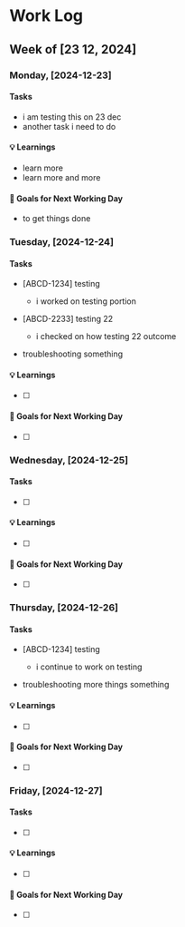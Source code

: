 # Work Log

## Week of [23 12, 2024]

### Monday, [2024-12-23]
#### Tasks
- i am testing this on 23 dec
- another task i need to do

#### 💡 Learnings
- learn more
- learn more and more

#### 🎯 Goals for Next Working Day
- to get things done

### Tuesday, [2024-12-24]
#### Tasks
- [ABCD-1234] testing
  - i worked on testing portion

- [ABCD-2233] testing 22
  - i checked on how testing 22 outcome

- troubleshooting something

#### 💡 Learnings
- [ ]

#### 🎯 Goals for Next Working Day
- [ ]

### Wednesday, [2024-12-25]
#### Tasks
- [ ] 

#### 💡 Learnings
- [ ]

#### 🎯 Goals for Next Working Day
- [ ]

### Thursday, [2024-12-26]
#### Tasks
- [ABCD-1234] testing
  - i continue to work on testing

- troubleshooting more things something

#### 💡 Learnings
- [ ]

#### 🎯 Goals for Next Working Day
- [ ]

### Friday, [2024-12-27]
#### Tasks
- [ ] 

#### 💡 Learnings
- [ ]

#### 🎯 Goals for Next Working Day
- [ ]
